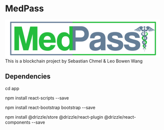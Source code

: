 # MedPass
![MedPass](/app/src/logo.png)
This is a blockchain project by Sebastian Chmel & Leo Bowen Wang

## Dependencies
cd app

npm install react-scripts --save

npm install react-bootstrap bootstrap --save

npm install @drizzle/store @drizzle/react-plugin @drizzle/react-components --save